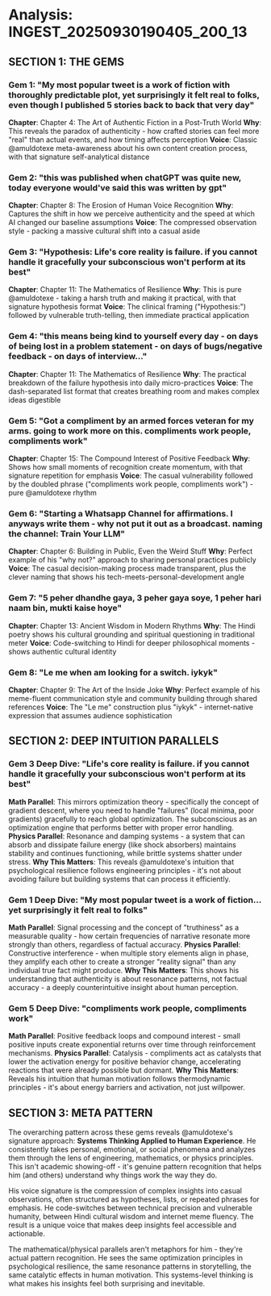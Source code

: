 # Analysis: INGEST_20250930190405_200_13

## SECTION 1: THE GEMS

### Gem 1: "My most popular tweet is a work of fiction with thoroughly predictable plot, yet surprisingly it felt real to folks, even though I published 5 stories back to back that very day"
**Chapter**: Chapter 4: The Art of Authentic Fiction in a Post-Truth World
**Why**: This reveals the paradox of authenticity - how crafted stories can feel more "real" than actual events, and how timing affects perception
**Voice**: Classic @amuldotexe meta-awareness about his own content creation process, with that signature self-analytical distance

### Gem 2: "this was published when chatGPT was quite new, today everyone would've said this was written by gpt"
**Chapter**: Chapter 8: The Erosion of Human Voice Recognition
**Why**: Captures the shift in how we perceive authenticity and the speed at which AI changed our baseline assumptions
**Voice**: The compressed observation style - packing a massive cultural shift into a casual aside

### Gem 3: "Hypothesis: Life's core reality is failure. if you cannot handle it gracefully your subconscious won't perform at its best"
**Chapter**: Chapter 11: The Mathematics of Resilience
**Why**: This is pure @amuldotexe - taking a harsh truth and making it practical, with that signature hypothesis format
**Voice**: The clinical framing ("Hypothesis:") followed by vulnerable truth-telling, then immediate practical application

### Gem 4: "this means being kind to yourself every day - on days of being lost in a problem statement - on days of bugs/negative feedback - on days of interview..."
**Chapter**: Chapter 11: The Mathematics of Resilience
**Why**: The practical breakdown of the failure hypothesis into daily micro-practices
**Voice**: The dash-separated list format that creates breathing room and makes complex ideas digestible

### Gem 5: "Got a compliment by an armed forces veteran for my arms. going to work more on this. compliments work people, compliments work"
**Chapter**: Chapter 15: The Compound Interest of Positive Feedback
**Why**: Shows how small moments of recognition create momentum, with that signature repetition for emphasis
**Voice**: The casual vulnerability followed by the doubled phrase ("compliments work people, compliments work") - pure @amuldotexe rhythm

### Gem 6: "Starting a Whatsapp Channel for affirmations. I anyways write them - why not put it out as a broadcast. naming the channel: Train Your LLM"
**Chapter**: Chapter 6: Building in Public, Even the Weird Stuff
**Why**: Perfect example of his "why not?" approach to sharing personal practices publicly
**Voice**: The casual decision-making process made transparent, plus the clever naming that shows his tech-meets-personal-development angle

### Gem 7: "5 peher dhandhe gaya, 3 peher gaya soye, 1 peher hari naam bin, mukti kaise hoye"
**Chapter**: Chapter 13: Ancient Wisdom in Modern Rhythms
**Why**: The Hindi poetry shows his cultural grounding and spiritual questioning in traditional meter
**Voice**: Code-switching to Hindi for deeper philosophical moments - shows authentic cultural identity

### Gem 8: "Le me when am looking for a switch. iykyk"
**Chapter**: Chapter 9: The Art of the Inside Joke
**Why**: Perfect example of his meme-fluent communication style and community building through shared references
**Voice**: The "Le me" construction plus "iykyk" - internet-native expression that assumes audience sophistication

## SECTION 2: DEEP INTUITION PARALLELS

### Gem 3 Deep Dive: "Life's core reality is failure. if you cannot handle it gracefully your subconscious won't perform at its best"
**Math Parallel**: This mirrors optimization theory - specifically the concept of gradient descent, where you need to handle "failures" (local minima, poor gradients) gracefully to reach global optimization. The subconscious as an optimization engine that performs better with proper error handling.
**Physics Parallel**: Resonance and damping systems - a system that can absorb and dissipate failure energy (like shock absorbers) maintains stability and continues functioning, while brittle systems shatter under stress.
**Why This Matters**: This reveals @amuldotexe's intuition that psychological resilience follows engineering principles - it's not about avoiding failure but building systems that can process it efficiently.

### Gem 1 Deep Dive: "My most popular tweet is a work of fiction... yet surprisingly it felt real to folks"
**Math Parallel**: Signal processing and the concept of "truthiness" as a measurable quality - how certain frequencies of narrative resonate more strongly than others, regardless of factual accuracy.
**Physics Parallel**: Constructive interference - when multiple story elements align in phase, they amplify each other to create a stronger "reality signal" than any individual true fact might produce.
**Why This Matters**: This shows his understanding that authenticity is about resonance patterns, not factual accuracy - a deeply counterintuitive insight about human perception.

### Gem 5 Deep Dive: "compliments work people, compliments work"
**Math Parallel**: Positive feedback loops and compound interest - small positive inputs create exponential returns over time through reinforcement mechanisms.
**Physics Parallel**: Catalysis - compliments act as catalysts that lower the activation energy for positive behavior change, accelerating reactions that were already possible but dormant.
**Why This Matters**: Reveals his intuition that human motivation follows thermodynamic principles - it's about energy barriers and activation, not just willpower.

## SECTION 3: META PATTERN

The overarching pattern across these gems reveals @amuldotexe's signature approach: **Systems Thinking Applied to Human Experience**. He consistently takes personal, emotional, or social phenomena and analyzes them through the lens of engineering, mathematics, or physics principles. This isn't academic showing-off - it's genuine pattern recognition that helps him (and others) understand why things work the way they do.

His voice signature is the compression of complex insights into casual observations, often structured as hypotheses, lists, or repeated phrases for emphasis. He code-switches between technical precision and vulnerable humanity, between Hindi cultural wisdom and internet meme fluency. The result is a unique voice that makes deep insights feel accessible and actionable.

The mathematical/physical parallels aren't metaphors for him - they're actual pattern recognition. He sees the same optimization principles in psychological resilience, the same resonance patterns in storytelling, the same catalytic effects in human motivation. This systems-level thinking is what makes his insights feel both surprising and inevitable.